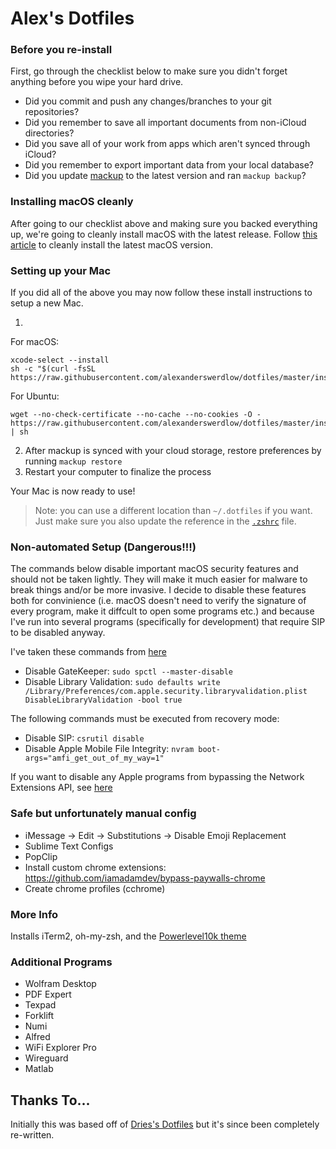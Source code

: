 # Alex's Dotfiles

### Before you re-install

First, go through the checklist below to make sure you didn't forget anything before you wipe your hard drive.

- Did you commit and push any changes/branches to your git repositories?
- Did you remember to save all important documents from non-iCloud directories?
- Did you save all of your work from apps which aren't synced through iCloud?
- Did you remember to export important data from your local database?
- Did you update [mackup](https://github.com/lra/mackup) to the latest version and ran `mackup backup`?

### Installing macOS cleanly

After going to our checklist above and making sure you backed everything up, we're going to cleanly install macOS with the latest release. Follow [this article](https://www.imore.com/how-do-clean-install-macos) to cleanly install the latest macOS version.

### Setting up your Mac

If you did all of the above you may now follow these install instructions to setup a new Mac.

1. 

For macOS:
```
xcode-select --install
sh -c "$(curl -fsSL https://raw.githubusercontent.com/alexanderswerdlow/dotfiles/master/install.sh)"
```

For Ubuntu:
```
wget --no-check-certificate --no-cache --no-cookies -O - https://raw.githubusercontent.com/alexanderswerdlow/dotfiles/master/install.sh | sh
```

2. After mackup is synced with your cloud storage, restore preferences by running `mackup restore`
3. Restart your computer to finalize the process

Your Mac is now ready to use!

> Note: you can use a different location than `~/.dotfiles` if you want. Just make sure you also update the reference in the [`.zshrc`](./.zshrc) file.

### Non-automated Setup (Dangerous!!!)

The commands below disable important macOS security features and should not be taken lightly. They will make it much easier for malware to break things and/or be more invasive. I decide to disable these features both for convinience (i.e. macOS doesn't need to verify the signature of every program, make it diffcult to open some programs etc.) and because I've run into several programs (specifically for development) that require SIP to be disabled anyway.

I've taken these commands from [here](https://www.naut.ca/blog/2020/11/13/forbidden-commands-to-liberate-macos/)
- Disable GateKeeper: `sudo spctl --master-disable`
- Disable Library Validation: `sudo defaults write /Library/Preferences/com.apple.security.libraryvalidation.plist DisableLibraryValidation -bool true`

The following commands must be executed from recovery mode:

- Disable SIP:  `csrutil disable`
- Disable Apple Mobile File Integrity: `nvram boot-args="amfi_get_out_of_my_way=1"`

If you want to disable any Apple programs from bypassing the Network Extensions API, see [here](https://tinyapps.org/blog/202010210700_whose_computer_is_it.html)


### Safe but unfortunately manual config

- iMessage -> Edit -> Substitutions -> Disable Emoji Replacement
- Sublime Text Configs
- PopClip
- Install custom chrome extensions: https://github.com/iamadamdev/bypass-paywalls-chrome
- Create chrome profiles (cchrome)

### More Info
Installs iTerm2, oh-my-zsh, and the [Powerlevel10k theme](https://github.com/romkatv/powerlevel10k)

### Additional Programs

- Wolfram Desktop
- PDF Expert
- Texpad
- Forklift
- Numi
- Alfred
- WiFi Explorer Pro
- Wireguard
- Matlab

## Thanks To...

Initially this was based off of [Dries's Dotfiles](https://github.com/driesvints/dotfiles) but it's since been completely re-written.
